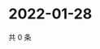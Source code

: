 # 2022-01-28

共 0 条

<!-- BEGIN WEIBO -->
<!-- 最后更新时间 Fri Jan 28 2022 01:16:28 GMT+0800 (China Standard Time) -->

<!-- END WEIBO -->
